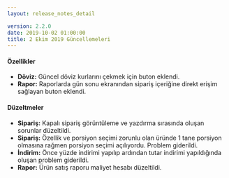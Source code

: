 ```yaml
---
layout: release_notes_detail

version: 2.2.0
date: 2019-10-02 01:00:00
title: 2 Ekim 2019 Güncellemeleri
---
```



#### Özellikler
* **Döviz:** Güncel döviz kurlarını çekmek için buton eklendi.
* **Rapor:** Raporlarda gün sonu ekranından sipariş içeriğine direkt erişim sağlayan buton eklendi. 

#### Düzeltmeler
* **Sipariş:** Kapalı sipariş görüntüleme ve yazdırma sırasında oluşan sorunlar düzeltildi.
* **Sipariş:** Özellik ve porsiyon seçimi zorunlu olan üründe 1 tane porsiyon olmasına rağmen porsiyon seçimi açılıyordu. Problem giderildi.
* **İndirim:** Önce yüzde indirimi yapılıp ardından tutar indirimi yapıldığında oluşan problem giderildi.
* **Rapor:** Ürün satış raporu maliyet hesabı düzeltildi. 
